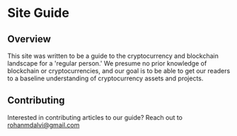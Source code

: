 # Site Guide
## Overview

This site was written to be a guide to the cryptocurrency and blockchain landscape
for a 'regular person.' We presume no prior knowledge of blockchain or cryptocurrencies, and our goal
is to be able to get our readers to a baseline understanding of cryptocurrency assets and projects.

## Contributing

Interested in contributing articles to our guide? Reach out to rohanmdalvi@gmail.com
